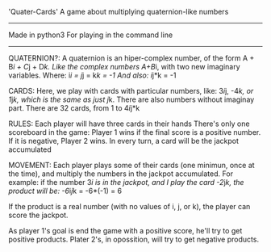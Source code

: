 'Quater-Cards'
A game about multiplying quaternion-like numbers

------------------------------------------------

Made in python3
For playing in the command line

------------------------------------------------

QUATERNION?:
A quaternion is an hiper-complex number, of the form A + B*i + C*j + D*k.
Like the complex numbers A+B*i, with two new imaginary variables.
Where: i*i = j*j = k*k = -1
And also: i*j*k = -1

CARDS:
Here, we play with cards with particular numbers, like: 3*i*j, -4*k, or 1*j*k, which is the same as just j*k. 
There are also numbers without imaginay part.
There are 32 cards, from 1 to 4*i*j*k

RULES:
Each player will have three cards in their hands
There's only one scoreboard in the game:
Player 1 wins if the final score is a positive number. If it is negative, Player 2 wins.
In every turn, a card will be the jackpot accumulated

MOVEMENT:
Each player plays some of their cards (one minimun, once at the time), 
and multiply the numbers in the jackpot accumulated.
For example: if the number 3*i is in the jackpot, and I play the card -2*j*k, the product will be: 
-6*i*j*k = -6*(-1) = 6

If the product is a real number (with no values of i, j, or k), the player can score the jackpot.

As player 1's goal is end the game with a positive score, he'll try to get positive products.
Plater 2's, in opossition, will try to get negative products.
